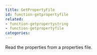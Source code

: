 ```yaml
---
title: GetPropertyFile
id: function-getpropertyfile
related:
- function-getpropertystring
- function-getpropertyfile
categories:
---
```


Read the properties from a properties file.